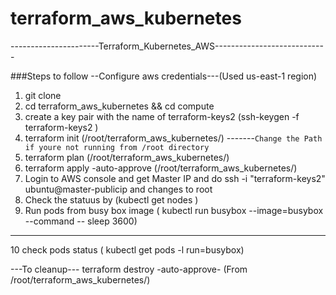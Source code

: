 # terraform_aws_kubernetes
----------------------Terraform_Kubernetes_AWS----------------------------

###Steps to follow
--Configure aws credentials---(Used us-east-1 region)
1. git clone
2. cd terraform_aws_kubernetes && cd compute
3. create a key pair with the name of terraform-keys2 (ssh-keygen -f terraform-keys2 )
4. terraform init (/root/terraform_aws_kubernetes/) -------`Change the Path if youre not running from /root directory`
5. terraform plan (/root/terraform_aws_kubernetes/)
6. terraform apply -auto-approve (/root/terraform_aws_kubernetes/)
7. Login to AWS console and get Master IP and do ssh -i "terraform-keys2" ubuntu@master-publicip and changes to root
8. Check the statuus by (kubectl get nodes )
9. Run pods from busy box image ( kubectl run busybox --image=busybox --command -- sleep 3600)
------------------------------
10 check pods status ( kubectl get pods -l run=busybox)


---To cleanup---
terraform destroy -auto-approve- (From /root/terraform_aws_kubernetes/)
